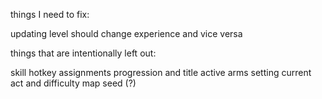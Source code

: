 
things I need to fix:

  updating level should change experience and vice versa

things that are intentionally left out:

  skill hotkey assignments
  progression and title
  active arms setting
  current act and difficulty
  map seed (?)
